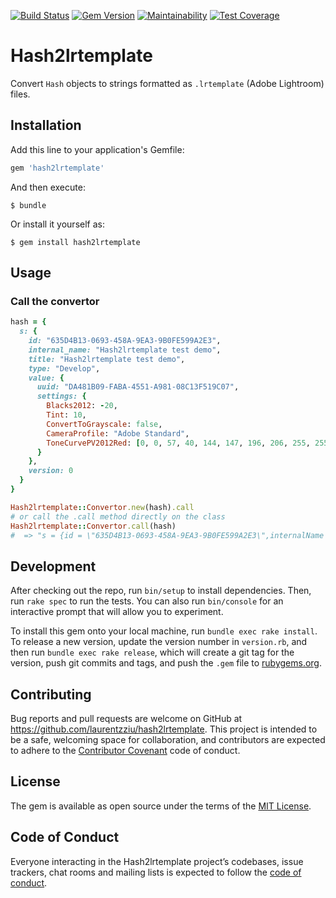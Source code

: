 [![Build Status](https://travis-ci.org/laurentzziu/hash2lrtemplate.svg?branch=master)](https://travis-ci.org/laurentzziu/hash2lrtemplate)
[![Gem Version](https://badge.fury.io/rb/hash2lrtemplate.svg)](https://rubygems.org/gems/hash2lrtemplate)
[![Maintainability](https://api.codeclimate.com/v1/badges/2b822e7586dae7602550/maintainability)](https://codeclimate.com/github/laurentzziu/hash2lrtemplate/maintainability)
[![Test Coverage](https://api.codeclimate.com/v1/badges/2b822e7586dae7602550/test_coverage)](https://codeclimate.com/github/laurentzziu/hash2lrtemplate/test_coverage)


# Hash2lrtemplate

Convert `Hash` objects to strings formatted as `.lrtemplate` (Adobe Lightroom) files.

## Installation

Add this line to your application's Gemfile:

```ruby
gem 'hash2lrtemplate'
```

And then execute:

    $ bundle

Or install it yourself as:

    $ gem install hash2lrtemplate

## Usage

### Call the convertor

```ruby
hash = {
  s: {
    id: "635D4B13-0693-458A-9EA3-9B0FE599A2E3",
    internal_name: "Hash2lrtemplate test demo",
    title: "Hash2lrtemplate test demo",
    type: "Develop",
    value: {
      uuid: "DA481B09-FABA-4551-A981-08C13F519C07",
      settings: {
        Blacks2012: -20,
        Tint: 10,
        ConvertToGrayscale: false,
        CameraProfile: "Adobe Standard",
        ToneCurvePV2012Red: [0, 0, 57, 40, 144, 147, 196, 206, 255, 255]
      }
    },
    version: 0
  }
}

Hash2lrtemplate::Convertor.new(hash).call
# or call the .call method directly on the class
Hash2lrtemplate::Convertor.call(hash)
#  => "s = {id = \"635D4B13-0693-458A-9EA3-9B0FE599A2E3\",internalName = \"Hash2lrtemplate test demo\",title = \"Hash2lrtemplate test demo\",type = \"Develop\",value = {uuid = \"DA481B09-FABA-4551-A981-08C13F519C07\",settings = {Blacks2012 = -20,Tint = 10,ConvertToGrayscale = false,CameraProfile = \"Adobe Standard\",ToneCurvePV2012Red = {0,0,57,40,144,147,196,206,255,255,},},},version = 0,}"
```

## Development

After checking out the repo, run `bin/setup` to install dependencies. Then, run `rake spec` to run the tests. You can also run `bin/console` for an interactive prompt that will allow you to experiment.

To install this gem onto your local machine, run `bundle exec rake install`. To release a new version, update the version number in `version.rb`, and then run `bundle exec rake release`, which will create a git tag for the version, push git commits and tags, and push the `.gem` file to [rubygems.org](https://rubygems.org).

## Contributing

Bug reports and pull requests are welcome on GitHub at <https://github.com/laurentzziu/hash2lrtemplate>. This project is intended to be a safe, welcoming space for collaboration, and contributors are expected to adhere to the [Contributor Covenant](http://contributor-covenant.org) code of conduct.

## License

The gem is available as open source under the terms of the [MIT License](https://opensource.org/licenses/MIT).

## Code of Conduct

Everyone interacting in the Hash2lrtemplate project’s codebases, issue trackers, chat rooms and mailing lists is expected to follow the [code of conduct](https://github.com/laurentzziu/hash2lrtemplate/blob/master/CODE_OF_CONDUCT.md).

